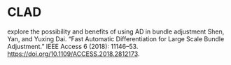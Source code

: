 # CLAD
explore the possibility and benefits of using AD in bundle adjustment
Shen, Yan, and Yuxing Dai. “Fast Automatic Differentiation for Large Scale Bundle Adjustment.” IEEE Access 6 (2018): 11146–53. https://doi.org/10.1109/ACCESS.2018.2812173.
